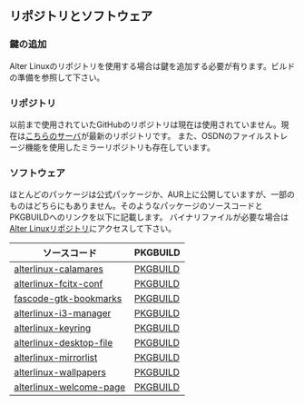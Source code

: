 ## リポジトリとソフトウェア

### 鍵の追加
Alter Linuxのリポジトリを使用する場合は鍵を追加する必要が有ります。ビルドの準備を参照して下さい。

### リポジトリ
以前まで使用されていたGitHubのリポジトリは現在は使用されていません。現在は[こちらのサーバ](https://xn--d-8o2b.com/repo/)が最新のリポジトリです。 また、OSDNのファイルストレージ機能を使用したミラーリポジトリも存在しています。


### ソフトウェア
ほとんどのパッケージは公式パッケージか、AUR上に公開していますが、一部のものはどちらにもありません。そのようなパッケージのソースコードとPKGBUILDへのリンクを以下に記載します。
バイナリファイルが必要な場合は[Alter Linuxリポジトリ](https://xn--d-8o2b.com/repo/alter-stable//)にアクセスして下さい。

ソースコード | PKGBUILD
--- | ---
[alterlinux-calamares](https://github.com/FascodeNet/alterlinux-calamares) | [PKGBUILD](https://github.com/FascodeNet/alterlinux-pkgbuilds/tree/master/alter-stable/any/alterlinux-calamares)
[alterlinux-fcitx-conf](https://github.com/FascodeNet/alterlinux-fcitx-conf) | [PKGBUILD](https://github.com/FascodeNet/alterlinux-pkgbuilds/tree/master/alter-stable/any/alterlinux-fcitx-conf)
[fascode-gtk-bookmarks](https://github.com/FascodeNet/alterlinux-desktop-file/tree/master/fascode-gtk-bookmarks) | [PKGBUILD](https://github.com/FascodeNet/alterlinux-pkgbuilds/tree/master/alter-stable/any/fascode-gtk-bookmarks)
[alterlinux-i3-manager](https://github.com/FascodeNet/alterlinux-i3-manager) | [PKGBUILD](https://github.com/FascodeNet/alterlinux-pkgbuilds/tree/master/alter-stable/any/alterlinux-i3-manager)
[alterlinux-keyring](https://github.com/FascodeNet/alterlinux-keyring) | [PKGBUILD](https://github.com/FascodeNet/alterlinux-pkgbuilds/tree/master/alter-stable/any/alterlinux-keyring)
[alterlinux-desktop-file](https://github.com/FascodeNet/alterlinux-desktop-file) | [PKGBUILD](https://github.com/FascodeNet/alterlinux-pkgbuilds/tree/master/alter-stable/any/alterlinux-desktop-file)
[alterlinux-mirrorlist](https://github.com/FascodeNet/alterlinux-pkgbuilds/tree/master/alter-stable/any/alterlinux-mirrorlist) | [PKGBUILD](https://github.com/FascodeNet/alterlinux-pkgbuilds/tree/master/alter-stable/any/alterlinux-mirrorlist)
[alterlinux-wallpapers](https://github.com/FascodeNet/alterlinux-pkgbuilds/tree/master/alter-stable/any/alterlinux-wallpapers) | [PKGBUILD](https://github.com/FascodeNet/alterlinux-pkgbuilds/tree/master/alter-stable/any/alterlinux-wallpapers)
[alterlinux-welcome-page](https://github.com/FascodeNet/alterlinux-desktop-file/tree/master/alterlinux-welcome-page) | [PKGBUILD](https://github.com/FascodeNet/alterlinux-pkgbuilds/tree/master/alter-stable/any/alterlinux-welcome-page)
